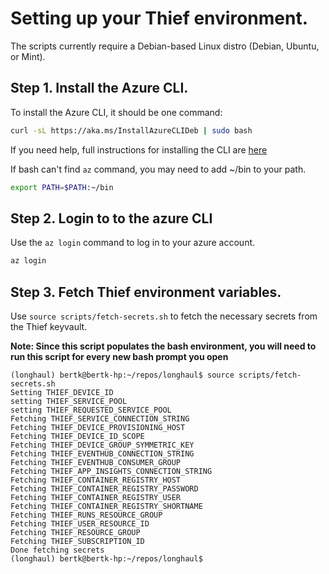 # Setting up your Thief environment.

The scripts currently require a Debian-based Linux distro (Debian, Ubuntu, or Mint).

## Step 1. Install the Azure CLI.

To install the Azure CLI, it should be one command:

```bash
curl -sL https://aka.ms/InstallAzureCLIDeb | sudo bash
```

If you need help, full instructions for installing the CLI are [here](https://docs.microsoft.com/en-us/cli/azure/install-azure-cli-apt?view=azure-cli-latest)

If bash can't find `az` command, you may need to add ~/bin to your path.
```bash
export PATH=$PATH:~/bin
```

## Step 2. Login to to the azure CLI

Use the `az login` command to log in to your azure account.

```bash
az login
```

## Step 3. Fetch Thief environment variables.

Use `source scripts/fetch-secrets.sh` to fetch the necessary secrets from the Thief keyvault.

**__Note: Since this script populates the bash environment, you will need to run this script for every new bash prompt you open__**


```
(longhaul) bertk@bertk-hp:~/repos/longhaul$ source scripts/fetch-secrets.sh
Setting THIEF_DEVICE_ID
setting THIEF_SERVICE_POOL
setting THIEF_REQUESTED_SERVICE_POOL
Fetching THIEF_SERVICE_CONNECTION_STRING
Fetching THIEF_DEVICE_PROVISIONING_HOST
Fetching THIEF_DEVICE_ID_SCOPE
Fetching THIEF_DEVICE_GROUP_SYMMETRIC_KEY
Fetching THIEF_EVENTHUB_CONNECTION_STRING
Fetching THIEF_EVENTHUB_CONSUMER_GROUP
Fetching THIEF_APP_INSIGHTS_CONNECTION_STRING
Fetching THIEF_CONTAINER_REGISTRY_HOST
Fetching THIEF_CONTAINER_REGISTRY_PASSWORD
Fetching THIEF_CONTAINER_REGISTRY_USER
Fetching THIEF_CONTAINER_REGISTRY_SHORTNAME
Fetching THIEF_RUNS_RESOURCE_GROUP
Fetching THIEF_USER_RESOURCE_ID
Fetching THIEF_RESOURCE_GROUP
Fetching THIEF_SUBSCRIPTION_ID
Done fetching secrets
(longhaul) bertk@bertk-hp:~/repos/longhaul$
```

